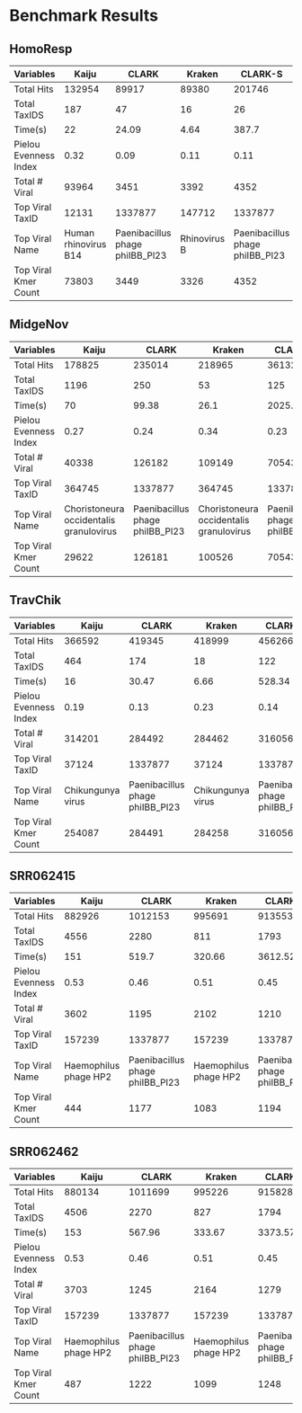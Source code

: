 # Benchmark Results

## HomoResp
| Variables             | Kaiju                | CLARK                           | Kraken       | CLARK-S                         | 
|-----------------------|----------------------|---------------------------------|--------------|---------------------------------| 
| Total Hits            | 132954               | 89917                           | 89380        | 201746                          | 
| Total TaxIDS          | 187                  | 47                              | 16           | 26                              | 
| Time(s)               | 22                   | 24.09                           | 4.64         | 387.7                           | 
| Pielou Evenness Index | 0.32                 | 0.09                            | 0.11         | 0.11                            | 
| Total # Viral         | 93964                | 3451                            | 3392         | 4352                            | 
| Top Viral TaxID       | 12131                | 1337877                         | 147712       | 1337877                         | 
| Top Viral Name        | Human rhinovirus B14 | Paenibacillus phage phiIBB_Pl23 | Rhinovirus B | Paenibacillus phage phiIBB_Pl23 | 
| Top Viral Kmer Count  | 73803                | 3449                            | 3326         | 4352                            | 




## MidgeNov

| Variables             | Kaiju                                   | CLARK                           | Kraken                                  | CLARK-S                         | 
|-----------------------|-----------------------------------------|---------------------------------|-----------------------------------------|---------------------------------| 
| Total Hits            | 178825                                  | 235014                          | 218965                                  | 361320                          | 
| Total TaxIDS          | 1196                                    | 250                             | 53                                      | 125                             | 
| Time(s)               | 70                                      | 99.38                           | 26.1                                    | 2025.05                         | 
| Pielou Evenness Index | 0.27                                    | 0.24                            | 0.34                                    | 0.23                            | 
| Total # Viral         | 40338                                   | 126182                          | 109149                                  | 70543                           | 
| Top Viral TaxID       | 364745                                  | 1337877                         | 364745                                  | 1337877                         | 
| Top Viral Name        | Choristoneura occidentalis granulovirus | Paenibacillus phage phiIBB_Pl23 | Choristoneura occidentalis granulovirus | Paenibacillus phage phiIBB_Pl23 | 
| Top Viral Kmer Count  | 29622                                   | 126181                          | 100526                                  | 70543                           | 



## TravChik

| Variables             | Kaiju             | CLARK                           | Kraken            | CLARK-S                         | 
|-----------------------|-------------------|---------------------------------|-------------------|---------------------------------| 
| Total Hits            | 366592            | 419345                          | 418999            | 456266                          | 
| Total TaxIDS          | 464               | 174                             | 18                | 122                             | 
| Time(s)               | 16                | 30.47                           | 6.66              | 528.34                          | 
| Pielou Evenness Index | 0.19              | 0.13                            | 0.23              | 0.14                            | 
| Total # Viral         | 314201            | 284492                          | 284462            | 316056                          | 
| Top Viral TaxID       | 37124             | 1337877                         | 37124             | 1337877                         | 
| Top Viral Name        | Chikungunya virus | Paenibacillus phage phiIBB_Pl23 | Chikungunya virus | Paenibacillus phage phiIBB_Pl23 | 
| Top Viral Kmer Count  | 254087            | 284491                          | 284258            | 316056                          | 




## SRR062415

| Variables             | Kaiju                 | CLARK                           | Kraken                | CLARK-S                         | 
|-----------------------|-----------------------|---------------------------------|-----------------------|---------------------------------| 
| Total Hits            | 882926                | 1012153                         | 995691                | 913553                          | 
| Total TaxIDS          | 4556                  | 2280                            | 811                   | 1793                            | 
| Time(s)               | 151                   | 519.7                           | 320.66                | 3612.52                         | 
| Pielou Evenness Index | 0.53                  | 0.46                            | 0.51                  | 0.45                            | 
| Total # Viral         | 3602                  | 1195                            | 2102                  | 1210                            | 
| Top Viral TaxID       | 157239                | 1337877                         | 157239                | 1337877                         | 
| Top Viral Name        | Haemophilus phage HP2 | Paenibacillus phage phiIBB_Pl23 | Haemophilus phage HP2 | Paenibacillus phage phiIBB_Pl23 | 
| Top Viral Kmer Count  | 444                   | 1177                            | 1083                  | 1194                            | 




## SRR062462

| Variables             | Kaiju                 | CLARK                           | Kraken                | CLARK-S                         | 
|-----------------------|-----------------------|---------------------------------|-----------------------|---------------------------------| 
| Total Hits            | 880134                | 1011699                         | 995226                | 915828                          | 
| Total TaxIDS          | 4506                  | 2270                            | 827                   | 1794                            | 
| Time(s)               | 153                   | 567.96                          | 333.67                | 3373.57                         | 
| Pielou Evenness Index | 0.53                  | 0.46                            | 0.51                  | 0.45                            | 
| Total # Viral         | 3703                  | 1245                            | 2164                  | 1279                            | 
| Top Viral TaxID       | 157239                | 1337877                         | 157239                | 1337877                         | 
| Top Viral Name        | Haemophilus phage HP2 | Paenibacillus phage phiIBB_Pl23 | Haemophilus phage HP2 | Paenibacillus phage phiIBB_Pl23 | 
| Top Viral Kmer Count  | 487                   | 1222                            | 1099                  | 1248                            | 
